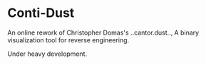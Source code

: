 # Conti-Dust
An online rework of Christopher Domas's ..cantor.dust.., A binary visualization tool for reverse engineering.

Under heavy development. 
